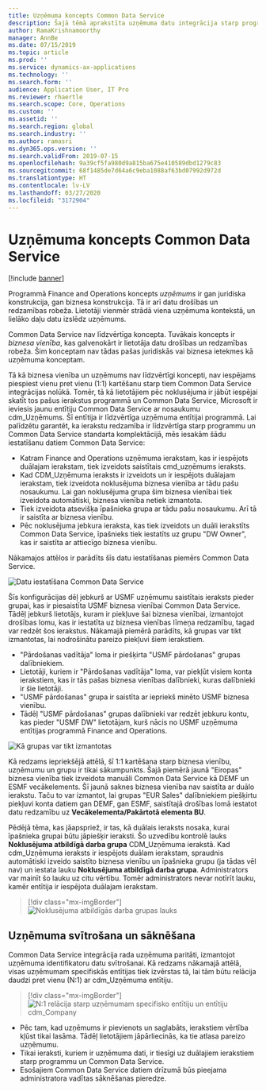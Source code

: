 ```yaml
---
title: Uzņēmuma koncepts Common Data Service
description: Šajā tēmā aprakstīta uzņēmuma datu integrācija starp programmām Finance and Operations un Common Data Service.
author: RamaKrishnamoorthy
manager: AnnBe
ms.date: 07/15/2019
ms.topic: article
ms.prod: ''
ms.service: dynamics-ax-applications
ms.technology: ''
ms.search.form: ''
audience: Application User, IT Pro
ms.reviewer: rhaertle
ms.search.scope: Core, Operations
ms.custom: ''
ms.assetid: ''
ms.search.region: global
ms.search.industry: ''
ms.author: ramasri
ms.dyn365.ops.version: ''
ms.search.validFrom: 2019-07-15
ms.openlocfilehash: 9a39cf5fa980d9a815ba675e410589dbd1279c83
ms.sourcegitcommit: 68f1485de7d64a6c9eba1088af63bd07992d972d
ms.translationtype: HT
ms.contentlocale: lv-LV
ms.lasthandoff: 03/27/2020
ms.locfileid: "3172904"
---
```

# <a name="company-concept-in-common-data-service"></a>Uzņēmuma koncepts Common Data Service

[!include [banner](../../includes/banner.md)]


Programmā Finance and Operations koncepts *uzņēmums* ir gan juridiska konstrukcija, gan biznesa konstrukcija. Tā ir arī datu drošības un redzamības robeža. Lietotāji vienmēr strādā viena uzņēmuma kontekstā, un lielāko daļu datu izslēdz uzņēmums.

Common Data Service nav līdzvērtīga koncepta. Tuvākais koncepts ir *biznesa vienība*, kas galvenokārt ir lietotāja datu drošības un redzamības robeža. Šim konceptam nav tādas pašas juridiskās vai biznesa ietekmes kā uzņēmuma konceptam.

Tā kā biznesa vienība un uzņēmums nav līdzvērtīgi koncepti, nav iespējams piespiest vienu pret vienu (1:1) kartēšanu starp tiem Common Data Service integrācijas nolūkā. Tomēr, tā kā lietotājiem pēc noklusējuma ir jābūt iespējai skatīt tos pašus ierakstus programmā un Common Data Service, Microsoft ir ieviesis jaunu entītiju Common Data Service ar nosaukumu cdm\_Uzņēmums. Šī entītija ir līdzvērtīga uzņēmuma entītijai programmā. Lai palīdzētu garantēt, ka ierakstu redzamība ir līdzvērtīga starp programmu un Common Data Service standarta komplektācijā, mēs iesakām šādu iestatīšanu datiem Common Data Service:

+ Katram Finance and Operations uzņēmuma ierakstam, kas ir iespējots duālajam ierakstam, tiek izveidots saistītais cmd\_uzņēmums ieraksts.
+ Kad CDM\_Uzņēmuma ieraksts ir izveidots un ir iespējots duālajam ierakstam, tiek izveidota noklusējuma biznesa vienība ar tādu pašu nosaukumu. Lai gan noklusējuma grupa šim biznesa vienībai tiek izveidota automātiski, biznesa vienība netiek izmantota.
+ Tiek izveidota atsevišķa īpašnieka grupa ar tādu pašu nosaukumu. Arī tā ir saistīta ar biznesa vienību.
+ Pēc noklusējuma jebkura ieraksta, kas tiek izveidots un duāli ierakstīts Common Data Service, īpašnieks tiek iestatīts uz grupu "DW Owner", kas ir saistīta ar attiecīgo biznesa vienību.

Nākamajos attēlos ir parādīts šīs datu iestatīšanas piemērs Common Data Service.

![Datu iestatīšana Common Data Service](media/dual-write-company-1.png)

Šīs konfigurācijas dēļ jebkurš ar USMF uzņēmumu saistītais ieraksts pieder grupai, kas ir piesaistīta USMF biznesa vienībai Common Data Service. Tādēļ jebkurš lietotājs, kuram ir piekļuve šai biznesa vienībai, izmantojot drošības lomu, kas ir iestatīta uz biznesa vienības līmeņa redzamību, tagad var redzēt šos ierakstus. Nākamajā piemērā parādīts, kā grupas var tikt izmantotas, lai nodrošinātu pareizo piekļuvi šiem ierakstiem.

+ "Pārdošanas vadītāja" loma ir piešķirta "USMF pārdošanas" grupas dalībniekiem.
+ Lietotāji, kuriem ir "Pārdošanas vadītāja" loma, var piekļūt visiem konta ierakstiem, kas ir tās pašas biznesa vienības dalībnieki, kuras dalībnieki ir šie lietotāji.
+ "USMF pārdošanas" grupa ir saistīta ar iepriekš minēto USMF biznesa vienību.
+ Tādēļ "USMF pārdošanas" grupas dalībnieki var redzēt jebkuru kontu, kas pieder "USMF DW" lietotājam, kurš nācis no USMF uzņēmuma entītijas programmā Finance and Operations.

![Kā grupas var tikt izmantotas](media/dual-write-company-2.png)

Kā redzams iepriekšējā attēlā, šī 1:1 kartēšana starp biznesa vienību, uzņēmumu un grupu ir tikai sākumpunkts. Šajā piemērā jaunā "Eiropas" biznesa vienība tiek izveidota manuāli Common Data Service kā DEMF un ESMF vecākelements. Šī jaunā saknes biznesa vienība nav saistīta ar duālo ierakstu. Taču to var izmantot, lai grupas "EUR Sales" dalībniekiem piešķirtu piekļuvi konta datiem gan DEMF, gan ESMF, saistītajā drošības lomā iestatot datu redzamību uz **Vecākelementa/Pakārtotā elementa BU**.

Pēdējā tēma, kas jāapspriež, ir tas, kā duālais ieraksts nosaka, kurai īpašnieka grupai būtu jāpiešķir ieraksti. Šo uzvedību kontrolē lauks **Noklusējuma atbildīgā darba grupa** CDM\_Uzņēmuma ierakstā. Kad cdm\_Uzņēmuma ieraksts ir iespējots duālam ierakstam, spraudnis automātiski izveido saistīto biznesa vienību un īpašnieka grupu (ja tādas vēl nav) un iestata lauku **Noklusējuma atbildīgā darba grupa**. Administrators var mainīt šo lauku uz citu vērtību. Tomēr administrators nevar notīrīt lauku, kamēr entītija ir iespējota duālajam ierakstam.

> [!div class="mx-imgBorder"]
![Noklusējuma atbildīgās darba grupas lauks](media/dual-write-default-owning-team.jpg)

## <a name="company-striping-and-bootstrapping"></a>Uzņēmuma svītrošana un sāknēšana

Common Data Service integrācija rada uzņēmuma paritāti, izmantojot uzņēmuma identifikatoru datu svītrošanai. Kā redzams nākamajā attēlā, visas uzņēmumam specifiskās entītijas tiek izvērstas tā, lai tām būtu relācija daudzi pret vienu (N:1) ar cdm\_Uzņēmuma entītiju.

> [!div class="mx-imgBorder"]
![N:1 relācija starp uzņēmumam specifisko entītiju un entītiju cdm_Company](media/dual-write-bootstrapping.png)

+ Pēc tam, kad uzņēmums ir pievienots un saglabāts, ierakstiem vērtība kļūst tikai lasāma. Tādēļ lietotājiem jāpārliecinās, ka tie atlasa pareizo uzņēmumu.
+ Tikai ieraksti, kuriem ir uzņēmuma dati, ir tiesīgi uz duālajiem ierakstiem starp programmu un Common Data Service.
+ Esošajiem Common Data Service datiem drīzumā būs pieejama administratora vadītas sāknēšanas pieredze.
